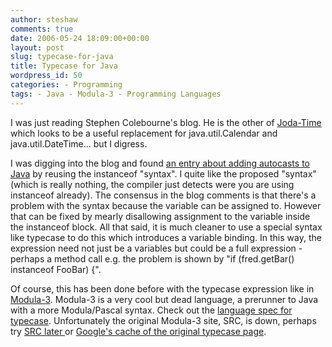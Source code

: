 ```yaml
---
author: steshaw
comments: true
date: 2006-05-24 18:09:00+00:00
layout: post
slug: typecase-for-java
title: Typecase for Java
wordpress_id: 50
categories: - Programming
tags: - Java - Modula-3 - Programming Languages
---
```


I was just reading Stephen Colebourne's blog. He is the other of [Joda-Time](http://joda-time.sourceforge.net/) which looks to be a useful replacement for java.util.Calendar and java.util.DateTime... but I digress.

I was digging into the blog and found [an entry about adding autocasts to Java](http://www.jroller.com/page/scolebourne?entry=adding_auto_casts_to_java) by reusing the instanceof "syntax". I quite like the proposed "syntax" (which is really nothing, the compiler just detects were you are using instanceof already). The consensus in the blog comments is that there's a problem with the syntax because the variable can be assigned to. However that can be fixed by mearly disallowing assignment to the variable inside the instanceof block. All that said, it is much cleaner to use a special syntax like typecase to do this which introduces a variable binding. In this way, the expression need not just be a variables but could be a full expression - perhaps a method call e.g. the problem is shown by "if (fred.getBar() instanceof FooBar) {".

Of course, this has been done before with the typecase expression like in [Modula-3](http://en.wikipedia.org/wiki/Modula-3). Modula-3 is a very cool but dead language, a prerunner to Java with a more Modula/Pascal syntax. Check out the [language spec for typecase](http://www-plan.cs.colorado.edu/diwan/modula3/typecase.html). Unfortunately the original Modula-3 site, SRC, is down, perhaps try [ SRC later ](http://research.compaq.com/SRC/m3defn/html/typecase.html) or [Google's cache of the original typecase page](http://66.249.93.104/search?q=cache:hHoV1NdS_AYJ:research.compaq.com/SRC/m3defn/html/typecase.html+typecase+modula-3&hl=en&amp;amp;gl=uk&ct=clnk&cd=1).
